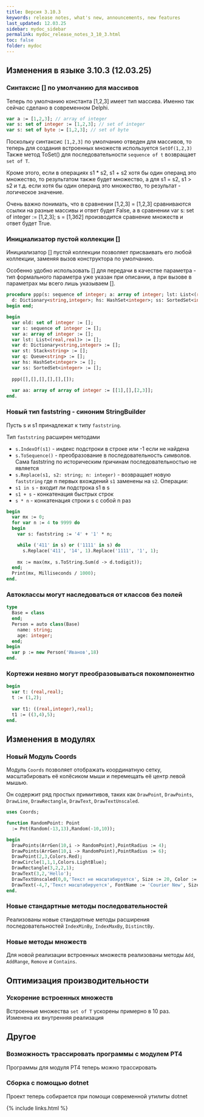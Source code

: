 ```yaml
---
title: Версия 3.10.3
keywords: release notes, what's new, announcements, new features
last_updated: 12.03.25
sidebar: mydoc_sidebar
permalink: mydoc_release_notes_3_10_3.html
toс: false
folder: mydoc
---
```



## Изменения в языке 3.10.3 (12.03.25)

### Синтаксис [] по умолчанию для массивов
Теперь по умолчанию константа [1,2,3] имеет тип массива. Именно так сейчас сделано в современном Delphi.
```pascal
var a := [1,2,3]; // array of integer
var s: set of integer := [1,2,3]; // set of integer
var s: set of byte := [1,2,3]; // set of byte
```

Поскольку синтаксис `[1,2,3]` по умолчанию отведен для массивов, то теперь для создания встроенных множеств используется `SetOf(1,2,3)`
Также метод ToSet() для последовательности `sequence of t` возвращает `set of T`.

Кроме этого, если в операциях s1 * s2, s1 + s2 хотя бы один операнд это множество, то результатом также будет множество, а для s1 = s2, s1 > s2 и т.д. если хотя бы один операнд это множество, то результат - логическое значение. 

Очень важно понимать, что в сравнении [1,2,3] = [1,2,3] сравниваются ссылки на разные массивы и ответ будет False, а в сравнении var s: set of integer := [1,2,3]; s = [1,3б2] производится сравнение множеств и ответ будет True.


### Инициализатор пустой коллекции []
Инициализатор [] пустой коллекции позволяет присваивать его любой коллекции, заменяя вызов конструктора по умолчанию.

Особенно удобно использовать [] для передачи в качестве параметра - тип формального параметра уже указан при описании, а при вызове в параметрах мы всего лишь указываем [].
```pascal
procedure ppp(s: sequence of integer; a: array of integer; lst: List<(real,real)>;
  d: Dictionary<string,integer>; hs: HashSet<integer>; ss: SortedSet<integer>);
begin end;

begin
  var old: set of integer := [];
  var s: sequence of integer := [];
  var a: array of integer := [];
  var lst: List<(real,real)> := [];
  var d: Dictionary<string,integer> := [];
  var st: Stack<string> := [];
  var q: Queue<string> := [];
  var hs: HashSet<integer> := [];
  var ss: SortedSet<integer> := [];
  
  ppp([],[],[],[],[],[]);
  
  var aa: array of array of integer := [[1],[],[2,3]];  
end.
```


### Новый тип faststring - синоним StringBuilder
Пусть s и s1 принадлежат к типу `faststring`. 

Тип `faststring` расширен методами
* `s.IndexOf(s1)` - индекс подстроки в строке или -1 если не найдена
* `s.ToSequence()` - преобразование в последовательность символов. Сама faststring по историческим причинам последовательностью не является
* `s.Replace(s1, s2: string; n: integer)` - возвращает новую `faststring` где n первых вхождений `s1` заменены на `s2`.
Операции:
* `s1 in s` - входит ли подстрока s1 в s
* `s1 + s` - конкатенация быстрых строк 
* `s * n` - конкатенация строки s с собой n раз

```pascal
begin
  var mx := 0;
  for var n := 4 to 9999 do
  begin
    var s: faststring := '4' + '1' * n;

    while ('411' in s) or ('1111' in s) do
      s.Replace('411', '14', 1).Replace('1111', '1', 1);
    
    mx := max(mx, s.ToString.Sum(d -> d.todigit));
  end;
  Print(mx, Milliseconds / 1000);
end.
```

### Автоклассы могут наследоваться от классов без полей
```pascal
type
  Base = class
  end;
  Person = auto class(Base)
    name: string;
    age: integer;
  end;
begin
  var p := new Person('Иванов',18)
end.
```

### Кортежи неявно могут преобразовываться покомпонентно
```pascal
begin
  var t: (real,real);
  t := (1,2);
  
  var t1: ((real,integer),real);
  t1 := ((3,4),5);
end.
```

## Изменения в модулях

### Новый Модуль Coords
Модуль `Coords` позволяет отображать координатную сетку, масштабировать её колёсиком мыши и перемещать её центр левой мышью.

Он содержит ряд простых примитивов, таких как `DrawPoint`, `DrawPoints`, `DrawLine`, `DrawRectangle`, `DrawText`, `DrawTextUnscaled`.

```pascal
uses Coords;

function RandomPoint: Point 
  := Pnt(Random(-13,13),Random(-10,10));

begin
  DrawPoints(ArrGen(10,i -> RandomPoint),PointRadius := 4);
  DrawPoints(ArrGen(10,i -> RandomPoint),PointRadius := 6);
  DrawPoint(2,3,Colors.Red);
  DrawCircle(1,1,1,Colors.LightBlue);
  DrawRectangle(3,2,2,1);
  DrawText(3,2,'Hello');
  DrawTextUnscaled(0,0,'Текст не масштабируется', Size := 20, Color := Colors.Red);
  DrawText(-4,7,'Текст масштабируется', FontName := 'Courier New', Size := 34);
end.
```

### Новые стандартные методы последовательностей
Реализованы новые стандартные методы расширения последовательностей `IndexMinBy`, `IndexMaxBy`, `DistinctBy`.

### Новые методы множеств
Для новой реализации встроенных множеств реализованы методы `Add`, `AddRange`, `Remove` и `Contains`.

## Оптимизация производительности

### Ускорение встроенных множеств
Встроенные множества `set of T` ускорены примерно в 10 раз. Изменена их внутренняя реализация

## Другое

### Возможность трассировать программы с модулем PT4
Программы для модуля PT4 теперь можно трассировать

### Сборка с помощью dotnet
Проект теперь собирается при помощи современной утилиты dotnet

{% include links.html %}

